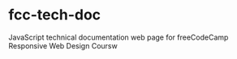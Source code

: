 # fcc-tech-doc
JavaScript technical documentation web page for freeCodeCamp Responsive Web Design Coursw
